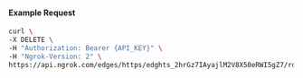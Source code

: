 <!-- Code generated for API Clients. DO NOT EDIT. -->

#### Example Request

```bash
curl \
-X DELETE \
-H "Authorization: Bearer {API_KEY}" \
-H "Ngrok-Version: 2" \
https://api.ngrok.com/edges/https/edghts_2hrGz7IAyajlM2V8X50eRWI5gZ7/routes/edghtsrt_2hrGz8EBsb13grRugZR7AM0ibTp/compression
```
